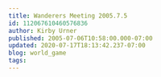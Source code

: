 ```yaml
---
title: Wanderers Meeting 2005.7.5
id: 112067610460576836
author: Kirby Urner
published: 2005-07-06T10:58:00.000-07:00
updated: 2020-07-17T18:13:42.237-07:00
blog: world_game
tags: 
---
```



